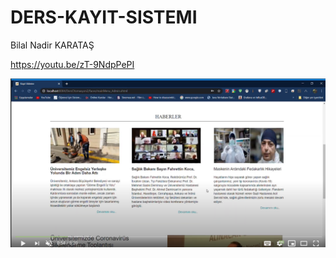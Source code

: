 # DERS-KAYIT-SISTEMI

Bilal Nadir KARATAŞ

https://youtu.be/zT-9NdpPePI


[![Watch the video](https://raw.githubusercontent.com/Bilalnk/DERS-KAYIT-SISTEM/master/Ekran%20Al%C4%B1nt%C4%B1s%C4%B1.PNG)](https://youtu.be/zT-9NdpPePI)

